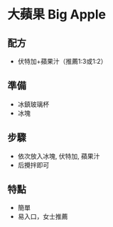 # 大蘋果 Big Apple

## 配方

* 伏特加+蘋果汁（推薦1:3或1:2）

## 準備

* 冰鎮玻璃杯
* 冰塊

## 步驟

* 依次放入冰塊, 伏特加, 蘋果汁
* 后攪拌即可

## 特點

* 簡單
* 易入口，女士推薦
